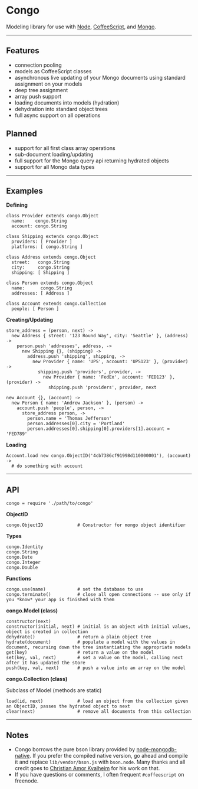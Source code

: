 Congo
=====

Modeling library for use with [Node](http://nodejs.org/), [CoffeeScript](http://jashkenas.github.com/coffee-script/), and [Mongo](http://www.mongodb.org/).

---

Features
--------

* connection pooling
* models as CoffeeScript classes
* asynchronous live updating of your Mongo documents using standard assignment on your models
* deep tree assignment
* array push support
* loading documents into models (hydration)
* dehydration into standard object trees
* full async support on all operations

Planned
-------

* support for all first class array operations
* sub-document loading/updating
* full support for the Mongo query api returning hydrated objects
* support for all Mongo data types

---

Examples
--------

**Defining**

    class Provider extends congo.Object
      name:    congo.String
      account: congo.String

    class Shipping extends congo.Object
      providers: [ Provider ]
      platforms: [ congo.String ]

    class Address extends congo.Object
      street:   congo.String
      city:     congo.String
      shipping: [ Shipping ]

    class Person extends congo.Object
      name:      congo.String
      addresses: [ Address ]

    class Account extends congo.Collection
      people: [ Person ]

**Creating/Updating**

    store_address = (person, next) ->
      new Address { street: '123 Round Way', city: 'Seattle' }, (address) ->
        person.push 'addresses', address, ->
          new Shipping {}, (shipping) ->
            address.push 'shipping', shipping, ->
              new Provider { name: 'UPS', account: 'UPS123' }, (provider) ->
                shipping.push 'providers', provider, ->
                  new Provider { name: 'FedEx', account: 'FED123' }, (provider) ->
                    shipping.push 'providers', provider, next

    new Account {}, (account) ->
      new Person { name: 'Andrew Jackson' }, (person) ->
        account.push 'people', person, ->
          store_address person, ->
            person.name = 'Thomas Jefferson'
            person.addresses[0].city = 'Portland'
            person.addresses[0].shipping[0].providers[1].account = 'FED789'

**Loading**

    Account.load new congo.ObjectID('4cb7386cf91998d110000001'), (account) ->
      # do something with account

---

API
---

    congo = require './path/to/congo'

**ObjectID**

    congo.ObjectID             # Constructor for mongo object identifier

**Types**

    congo.Identity
    congo.String
    congo.Date
    congo.Integer
    congo.Double

**Functions**

    congo.use(name)            # set the database to use
    congo.terminate()          # close all open connections -- use only if you *know* your app is finished with them

**congo.Model (class)**

    constructor(next)
    constructor(initial, next) # initial is an object with initial values, object is created in collection
    dehydrate()                # return a plain object tree
    hydrate(document)          # populate a model with the values in document, recursing down the tree instantiating the appropriate models
    get(key)                   # return a value on the model
    set(key, val, next)        # set a value on the model, calling next after it has updated the store
    push(key, val, next)       # push a value into an array on the model

**congo.Collection (class)**

Subclass of Model (methods are static)

    load(id, next)             # load an object from the collection given an ObjectID, passes the hydrated object to next
    clear(next)                # remove all documents from this collection

---

Notes
-----

* Congo borrows the pure bson library provided by [node-mongodb-native](http://github.com/christkv/node-mongodb-native).  If you prefer the
  compiled native version, go ahead and compile it and replace ``lib/vendor/bson.js`` with ``bson.node``.  Many thanks and all credit goes to
  [Christian Amor Kvalheim](mailto:christkv@gmail.com) for his work on that.
* If you have questions or comments, I often frequent ``#coffeescript`` on freenode.
